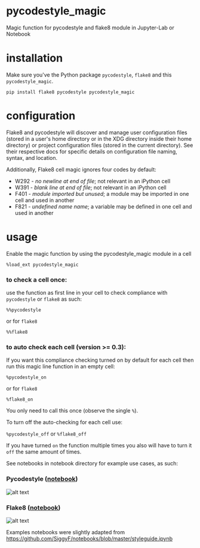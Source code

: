 # pycodestyle_magic
Magic function for pycodestyle and flake8 module in Jupyter-Lab or Notebook

# installation
Make sure you've the Python package `pycodestyle`, `flake8` and this `pycodestyle_magic`.

```
pip install flake8 pycodestyle pycodestyle_magic
```

# configuration

Flake8 and pycodestyle will discover and manage user configuration files
(stored in a user's home directory or in the XDG directory inside their home
directory) or project configuration files (stored in the current directory).
See their respective docs for specific details on configuration file naming,
syntax, and location.

Additionally, Flake8 cell magic ignores four codes by default:
  * W292 - *no newline at end of file*; not relevant in an iPython cell
  * W391 - *blank line at end of file*; not relevant in an iPython cell
  * F401 - *module imported but unused*; a module may be imported in one cell and used in another
  * F821 - *undefined name name*; a variable may be defined in one cell and used in another

# usage
Enable the magic function by using the pycodestyle_magic module in a cell

`%load_ext pycodestyle_magic`

### to check a cell once:
use the function as first line in your cell to check compliance with `pycodestyle` or `flake8` as such:

`%%pycodestyle`

or for `flake8`

`%%flake8`

### to auto check each cell (version >= 0.3):
If you want this compliance checking turned on by default for each cell then run this magic line function in an empty cell:

`%pycodestyle_on`

or for `flake8`

`%flake8_on`

You only need to call this once (observe the single `%`).

To turn off the auto-checking for each cell use:

`%pycodestyle_off` or `%flake8_off`

If you have turned `on` the function multiple times you also will have to turn it `off` the same amount of times.

See notebooks in notebook directory for example use cases, as such:
### Pycodestyle ([notebook](https://github.com/mattijn/pycodestyle_magic/blob/master/notebook/example%20pycodestyle_magic.ipynb))
![alt text](img/pycodestyle.PNG)

### Flake8 ([notebook](https://github.com/mattijn/pycodestyle_magic/blob/master/notebook/example%20flake8_magic.ipynb))
![alt text](img/flake8.PNG)

Examples notebooks were slightly adapted from
https://github.com/SiggyF/notebooks/blob/master/styleguide.ipynb
